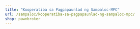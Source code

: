 ```yaml
---
title: "Kooperatiba sa Pagpapaunlad ng Sampaloc-MPC"
url: /sampaloc/kooperatiba-sa-pagpapaunlad-ng-sampaloc-mpc/
shop: pawnbroker
---
```


